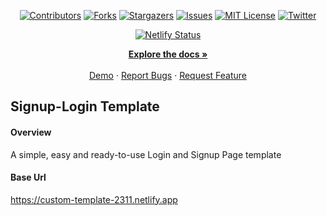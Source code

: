 <a name="readme-top"></a>

<!-- Project Shields -->
<div align="center">
  
  [![Contributors][contributors-shield]][contributors-url]
  [![Forks][forks-shield]][forks-url]
  [![Stargazers][stars-shield]][stars-url]
  [![Issues][issues-shield]][issues-url]
  [![MIT License][license-shield]][license-url]
  [![Twitter][twitter-shield]][twitter-url]
  
  [![Netlify Status](https://api.netlify.com/api/v1/badges/e985b22d-5846-4ae5-b7c7-9f78f61ccd2f/deploy-status)](https://app.netlify.com/sites/custom-template-2311/deploys)
</div>


<div>
  <p align="center">
    <a href="https://github.com/LegionImmanuel/customTemplate#readme"><strong>Explore the docs »</strong></a>
    <br />
    <br />
    <a href="https://dynamic-liger-cec509.netlify.app//">Demo</a>
    ·
    <a href="https://github.com/LegionImmanuel/customTemplate/issues">Report Bugs</a>
    ·
    <a href="https://github.com/LegionImmanuel/customTemplate/issues">Request Feature</a>
  </p>
</div>


## Signup-Login Template
#### Overview
A simple, easy and ready-to-use Login and Signup Page template

#### Base Url
https://custom-template-2311.netlify.app

<!-- Markdown Links & Images -->

[contributors-shield]: https://img.shields.io/github/contributors/LegionImmanuel/customTemplate.svg?style=for-the-badge
[contributors-url]: https://github.com/LegionImmanuel/customTemplate/graphs/contributors
[forks-shield]: https://img.shields.io/github/forks/LegionImmanuel/customTemplate.svg?style=for-the-badge
[forks-url]: https://github.com/LegionImmanuel/customTemplate/network/members
[stars-shield]: https://img.shields.io/github/stars/LegionImmanuel/customTemplate.svg?style=for-the-badge
[stars-url]: https://github.com/LegionImmanuel/customTemplate/stargazers
[issues-shield]: https://img.shields.io/github/issues/LegionImmanuel/customTemplate.svg?style=for-the-badge
[issues-url]: https://github.com/LegionImmanuel/customTemplate/issues
[license-shield]: https://img.shields.io/github/license/LegionImmanuel/customTemplate.svg?style=for-the-badge
[license-url]: https://github.com/LegionImmanuel/customTemplate/main/LICENSE.md
[twitter-shield]: https://img.shields.io/badge/-@ekwuaziemmanuel-1ca0f1?style=for-the-badge&logo=twitter&logoColor=white&link=https://twitter.com/ekwuaziemmanuel
[twitter-url]: https://twitter.com/ekwuaziemmanuel
